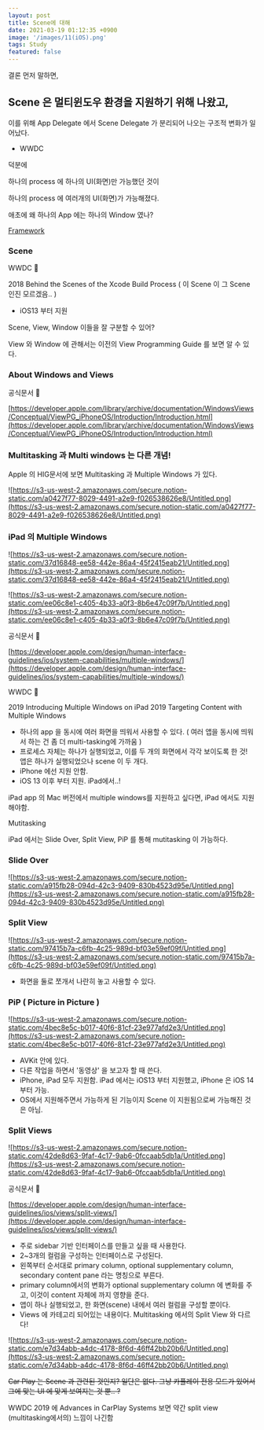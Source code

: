 ```yaml
---
layout: post
title: Scene에 대해
date: 2021-03-19 01:12:35 +0900
image: '/images/11(iOS).png'
tags: Study
featured: false
---
```

결론 먼저 말하면,

## Scene 은 멀티윈도우 환경을 지원하기 위해 나왔고, 
이를 위해 App Delegate 에서 Scene Delegate 가 분리되어 나오는 구조적 변화가 일어났다.

- WWDC

덕분에 

하나의 process 에 하나의 UI(화면)만 가능했던 것이 

하나의 process 에 여러개의 UI(화면)가 가능해졌다.

애초에 왜 하나의 App 에는 하나의 Window 였나?

[Framework](https://www.notion.so/Framework-ed74499753004e27877db8489a8164f2)

### Scene

WWDC 🍿

2018 Behind the Scenes of the Xcode Build Process ( 이 Scene 이 그 Scene 인진 모르겠음.. )

- iOS13 부터 지원

Scene, View, Window 이들을 잘 구분할 수 있어?

View 와 Window 에 관해서는 이전의 View Programming Guide 를 보면 알 수 있다.

### About Windows and Views

공식문서 📑

[https://developer.apple.com/library/archive/documentation/WindowsViews/Conceptual/ViewPG_iPhoneOS/Introduction/Introduction.html](https://developer.apple.com/library/archive/documentation/WindowsViews/Conceptual/ViewPG_iPhoneOS/Introduction/Introduction.html)

### Multitasking 과 Multi windows 는 다른 개념!

Apple 의 HIG문서에 보면 Multitasking 과 Multiple Windows 가 있다.

![https://s3-us-west-2.amazonaws.com/secure.notion-static.com/a0427f77-8029-4491-a2e9-f026538626e8/Untitled.png](https://s3-us-west-2.amazonaws.com/secure.notion-static.com/a0427f77-8029-4491-a2e9-f026538626e8/Untitled.png)

### iPad 의 Multiple Windows

![https://s3-us-west-2.amazonaws.com/secure.notion-static.com/37d16848-ee58-442e-86a4-45f2415eab21/Untitled.png](https://s3-us-west-2.amazonaws.com/secure.notion-static.com/37d16848-ee58-442e-86a4-45f2415eab21/Untitled.png)

![https://s3-us-west-2.amazonaws.com/secure.notion-static.com/ee06c8e1-c405-4b33-a0f3-8b6e47c09f7b/Untitled.png](https://s3-us-west-2.amazonaws.com/secure.notion-static.com/ee06c8e1-c405-4b33-a0f3-8b6e47c09f7b/Untitled.png)

공식문서 📑

[https://developer.apple.com/design/human-interface-guidelines/ios/system-capabilities/multiple-windows/](https://developer.apple.com/design/human-interface-guidelines/ios/system-capabilities/multiple-windows/)

WWDC 🍿

2019 Introducing Multiple Windows on iPad
2019 Targeting Content with Multiple Windows

- 하나의 app 을 동시에 여러 화면을 띄워서 사용할 수 있다. ( 여러 앱을 동시에 띄워서 하는 건 좀 더 multi-tasking에 가까움 )
- 프로세스 자체는 하나가 실행되었고, 이를 두 개의 화면에서 각각 보이도록 한 것! 
앱은 하나가 실행되었으나 scene 이 두 개다.
- iPhone 에선 지원 안함.
- iOS 13 이후 부터 지원. iPad에서..!

iPad app 의 Mac 버전에서 multiple windows를 지원하고 싶다면, iPad 에서도 지원해야함.

Mutitasking

iPad 에서는 Slide Over, Split View, PiP  를 통해 mutitasking 이 가능하다.

### Slide Over

![https://s3-us-west-2.amazonaws.com/secure.notion-static.com/a915fb28-094d-42c3-9409-830b4523d95e/Untitled.png](https://s3-us-west-2.amazonaws.com/secure.notion-static.com/a915fb28-094d-42c3-9409-830b4523d95e/Untitled.png)

### Split View

![https://s3-us-west-2.amazonaws.com/secure.notion-static.com/97415b7a-c6fb-4c25-989d-bf03e59ef09f/Untitled.png](https://s3-us-west-2.amazonaws.com/secure.notion-static.com/97415b7a-c6fb-4c25-989d-bf03e59ef09f/Untitled.png)

- 화면을 둘로 쪼개서 나란히 놓고 사용할 수 있다.

### PiP ( Picture in Picture )

![https://s3-us-west-2.amazonaws.com/secure.notion-static.com/4bec8e5c-b017-40f6-81cf-23e977afd2e3/Untitled.png](https://s3-us-west-2.amazonaws.com/secure.notion-static.com/4bec8e5c-b017-40f6-81cf-23e977afd2e3/Untitled.png)

- AVKit 안에 있다.
- 다른 작업을 하면서 '동영상' 을 보고자 할 때 쓴다.
- iPhone, iPad 모두 지원함. iPad 에서는 iOS13 부터 지원했고, iPhone 은 iOS 14 부터 가능.
- OS에서 지원해주면서 가능하게 된 기능이지 Scene 이 지원됨으로써 가능해진 것은 아님.

### Split Views

![https://s3-us-west-2.amazonaws.com/secure.notion-static.com/42de8d63-9faf-4c17-9ab6-0fccaab5db1a/Untitled.png](https://s3-us-west-2.amazonaws.com/secure.notion-static.com/42de8d63-9faf-4c17-9ab6-0fccaab5db1a/Untitled.png)

공식문서 📑

[https://developer.apple.com/design/human-interface-guidelines/ios/views/split-views/](https://developer.apple.com/design/human-interface-guidelines/ios/views/split-views/)

- 주로 sidebar 기반 인터페이스를 만들고 싶을 때 사용한다.
- 2~3개의 컬럼을 구성하는 인터페이스로 구성된다.
- 왼쪽부터 순서대로 primary column, optional supplementary column, secondary content pane 라는 명칭으로 부른다.
- primary column에서의 변화가 optional supplementary column 에 변화를 주고, 이것이 content 자체에 까지 영향을 준다.
- 앱이 하나 실행되었고, 한 화면(scene) 내에서 여러 컬럼을 구성할 뿐이다.
- Views 에 카테고리 되어있는 내용이다. Multitasking 에서의 Split View 와 다르다!

![https://s3-us-west-2.amazonaws.com/secure.notion-static.com/e7d34abb-a4dc-4178-8f6d-46ff42bb20b6/Untitled.png](https://s3-us-west-2.amazonaws.com/secure.notion-static.com/e7d34abb-a4dc-4178-8f6d-46ff42bb20b6/Untitled.png)

~~Car Play 는 Scene 과 관련된 것인지? 일단은 없다. 그냥 카플레이 전용 모드가 있어서 그에 맞는 UI 에 맞게 보여지는 것 뿐.. ?~~ 

WWDC 2019 에 Advances in CarPlay Systems 보면 약간 split view (multitasking에서의) 느낌이 나긴함
